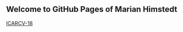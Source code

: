 ## Welcome to GitHub Pages of Marian Himstedt


[ICARCV-18](https://github.com/mhimstedt/mhimstedt.github.io/blob/master/ICARCV18_behrje.pdf) 
